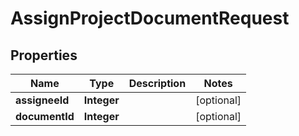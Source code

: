 

# AssignProjectDocumentRequest

## Properties

Name | Type | Description | Notes
------------ | ------------- | ------------- | -------------
**assigneeId** | **Integer** |  |  [optional]
**documentId** | **Integer** |  |  [optional]




